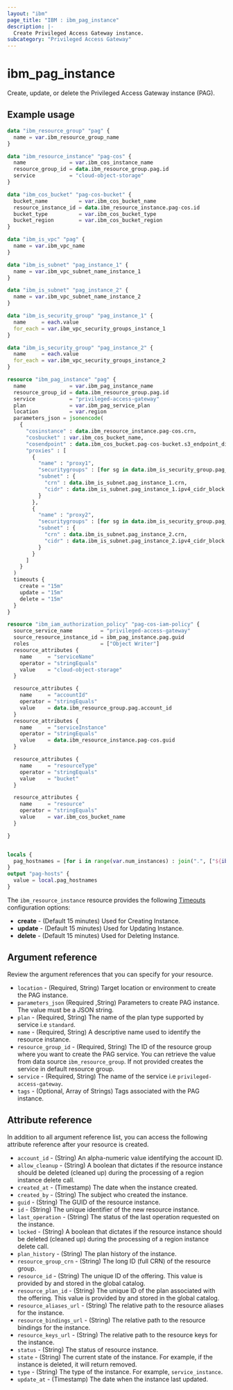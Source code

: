 ```yaml
---
layout: "ibm"
page_title: "IBM : ibm_pag_instance"
description: |-
  Create Privileged Access Gateway instance.
subcategory: "Privileged Access Gateway"
---
```


# ibm_pag_instance
Create, update, or delete the Privileged Access Gateway instance (PAG).

## Example usage

```terraform
data "ibm_resource_group" "pag" {
  name = var.ibm_resource_group_name
}

data "ibm_resource_instance" "pag-cos" {
  name              = var.ibm_cos_instance_name
  resource_group_id = data.ibm_resource_group.pag.id
  service           = "cloud-object-storage"
}

data "ibm_cos_bucket" "pag-cos-bucket" {
  bucket_name          = var.ibm_cos_bucket_name
  resource_instance_id = data.ibm_resource_instance.pag-cos.id
  bucket_type          = var.ibm_cos_bucket_type
  bucket_region        = var.ibm_cos_bucket_region
}

data "ibm_is_vpc" "pag" {
  name = var.ibm_vpc_name
}

data "ibm_is_subnet" "pag_instance_1" {
  name = var.ibm_vpc_subnet_name_instance_1
}

data "ibm_is_subnet" "pag_instance_2" {
  name = var.ibm_vpc_subnet_name_instance_2
}

data "ibm_is_security_group" "pag_instance_1" {
  name     = each.value
  for_each = var.ibm_vpc_security_groups_instance_1
}

data "ibm_is_security_group" "pag_instance_2" {
  name     = each.value
  for_each = var.ibm_vpc_security_groups_instance_2
}

resource "ibm_pag_instance" "pag" {
  name              = var.ibm_pag_instance_name
  resource_group_id = data.ibm_resource_group.pag.id
  service           = "privileged-access-gateway"
  plan              = var.ibm_pag_service_plan
  location          = var.region
  parameters_json = jsonencode(
    {
      "cosinstance" : data.ibm_resource_instance.pag-cos.crn,
      "cosbucket" : var.ibm_cos_bucket_name,
      "cosendpoint" : data.ibm_cos_bucket.pag-cos-bucket.s3_endpoint_direct
      "proxies" : [
        {
          "name" : "proxy1",
          "securitygroups" : [for sg in data.ibm_is_security_group.pag_instance_1 : sg.id],
          "subnet" : {
            "crn" : data.ibm_is_subnet.pag_instance_1.crn,
            "cidr" : data.ibm_is_subnet.pag_instance_1.ipv4_cidr_block
          }
        },
        {
          "name" : "proxy2",
          "securitygroups" : [for sg in data.ibm_is_security_group.pag_instance_2 : sg.id],
          "subnet" : {
            "crn" : data.ibm_is_subnet.pag_instance_2.crn,
            "cidr" : data.ibm_is_subnet.pag_instance_2.ipv4_cidr_block
          }
        }
      ]
    }
  )
  timeouts {
    create = "15m"
    update = "15m"
    delete = "15m"
  }
}

resource "ibm_iam_authorization_policy" "pag-cos-iam-policy" {
  source_service_name         = "privileged-access-gateway"
  source_resource_instance_id = ibm_pag_instance.pag.guid
  roles                       = ["Object Writer"]
  resource_attributes {
    name     = "serviceName"
    operator = "stringEquals"
    value    = "cloud-object-storage"
  }

  resource_attributes {
    name     = "accountId"
    operator = "stringEquals"
    value    = data.ibm_resource_group.pag.account_id
  }
  resource_attributes {
    name     = "serviceInstance"
    operator = "stringEquals"
    value    = data.ibm_resource_instance.pag-cos.guid
  }

  resource_attributes {
    name     = "resourceType"
    operator = "stringEquals"
    value    = "bucket"
  }

  resource_attributes {
    name     = "resource"
    operator = "stringEquals"
    value    = var.ibm_cos_bucket_name
  }

}


locals {
  pag_hostnames = [for i in range(var.num_instances) : join(".", ["${ibm_pag_instance.pag.guid}-${i + 1}", "${ibm_pag_instance.pag.location}", "pag", "appdomain", "cloud"])]
}
output "pag-hosts" {
  value = local.pag_hostnames
}
```



The `ibm_resource_instance` resource provides the following [Timeouts](https://www.terraform.io/docs/language/resources/syntax.html) configuration options:

- **create** - (Default 15 minutes) Used for Creating Instance.
- **update** - (Default 15 minutes) Used for Updating Instance.
- **delete** - (Default 15 minutes) Used for Deleting Instance.

## Argument reference
Review the argument references that you can specify for your resource. 

- `location` - (Required, String) Target location or environment to create the PAG instance.
- `parameters_json` (Required ,String) Parameters to create PAG instance. The value must be a JSON string.
- `plan` - (Required, String) The name of the plan type supported by service i.e `standard`.
- `name` - (Required, String) A descriptive name used to identify the resource instance.
- `resource_group_id` - (Required, String) The ID of the resource group where you want to create the PAG service. You can retrieve the value from data source `ibm_resource_group`. If not provided creates the service in default resource group.
- `service` - (Required, String) The name of the service i.e `privileged-access-gateway`.
- `tags` -  (Optional, Array of Strings) Tags associated with the PAG instance.



## Attribute reference
In addition to all argument reference list, you can access the following attribute reference after your resource is created.

- `account_id` - (String) An alpha-numeric value identifying the account ID.
- `allow_cleanup` - (String) A boolean that dictates if the resource instance should be deleted (cleaned up) during the processing of a region instance delete call.
- `created_at` - (Timestamp) The date when the instance  created.
- `created_by` - (String) The subject who created the instance.
- `guid` - (String) The GUID of the resource instance.
- `id` - (String) The unique identifier of the new resource instance.
- `last_operation` - (String) The status of the last operation requested on the instance.
- `locked` - (String) A boolean that dictates if the resource instance should be deleted (cleaned up) during the processing of a region instance delete call.
- `plan_history` - (String) The plan history of the instance.
- `resource_group_crn` - (String) The long ID (full CRN) of the resource group.
- `resource_id` - (String) The unique ID of the offering. This value is provided by and stored in the global catalog.
- `resource_plan_id` - (String) The unique ID of the plan associated with the offering. This value is provided by and stored in the global catalog.
- `resource_aliases_url` - (String) The relative path to the resource aliases for the instance.
- `resource_bindings_url` - (String) The relative path to the resource bindings for the instance.
- `resource_keys_url` - (String)  The relative path to the resource keys for the instance.
- `status` - (String) The status of resource instance.
- `state` - (String) The current state of the instance. For example, if the instance is deleted, it will return removed.
- `type` - (String) The type of the instance. For example, `service_instance`.
- `update_at` - (Timestamp) The date when the instance last updated.